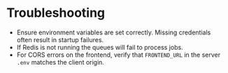 # Troubleshooting

- Ensure environment variables are set correctly. Missing credentials often result in startup failures.
- If Redis is not running the queues will fail to process jobs.
- For CORS errors on the frontend, verify that `FRONTEND_URL` in the server `.env` matches the client origin.
